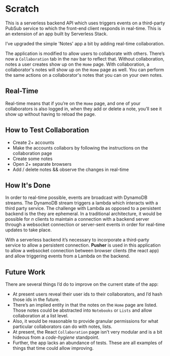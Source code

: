 # Scratch

This is a serverless backend API which uses triggers events on a third-party PubSub service to which the front-end client responds in real-time. This is an extension of an app built by Serverless Stack.

I’ve upgraded the simple 'Notes' app a bit by adding real-time collaboration.

The application is modified to allow users to collaborate with others. There’s now a `Collaboration` tab in the nav bar to reflect that. Without collaboration, notes a user creates show up on the `Home` page. With collaboration, a collaborator's notes will show up on the `Home` page as well. You can perform the same actions on a collaborator's notes that you can on your own notes.

## Real-Time

Real-time means that if you’re on the `Home` page, and one of your collaborators is also logged in, when they add or delete a note, you’ll see it show up without having to reload the page.

## How to Test Collaboration

- Create 2+ accounts
- Make the accounts collabors by following the instructions on the collaboration page
- Create some notes
- Open 2+ separate browsers
- Add / delete notes && observe the changes in real-time

## How It's Done

In order to real-time possible, events are broadcast with DynamoDB streams. The DynamoDB stream triggers a lambda which interacts with a third party service. The challenge with Lambda as opposed to a persistent backend is the they are ephemeral. In a traditional architecture, it would be possible for *n* clients to maintain a connection with a backend server through a websocket connection or server-sent events in order for real-time updates to take place.

With a serverless backend it’s necessary to incorporate a third-party service to allow a persistent connection. **Pusher** is used in this application to allow a websocket connection between browser clients (the react app) and allow triggering events from a Lambda on the backend.

## Future Work

There are several things I’d do to improve on the current state of the app:
- At present users reveal their user ids to their collaborators, and I’d hash those ids in the future.
- There’s an implied entity in that the notes on the `Home` page are listed. Those notes could be abstracted into `Notebooks` or `Lists` and allow collaboration at a list level.
- Also, it would be reasonable to provide granular permissions for what particular collaborators can do with notes, lists.
- At present, the React `Collaboration` page isn’t very modular and is a bit hideous from a *code-hygiene* standpoint.
- Further, the app lacks an abundance of tests. These are all examples of things that time could allow improving.